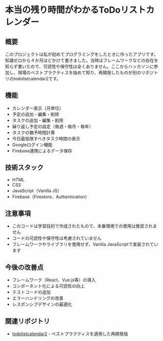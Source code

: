 # 本当の残り時間がわかるToDoリストカレンダー

## 概要
このプロジェクトは私が初めてプログラミングをしたときに作ったアプリです。知識ゼロから４か月ほどかけて書きました。当時はフレームワークなどの存在を知らず書いたので、可読性や保守性は全くありません。ここからハッカソンに参加し、現場のベストプラクティスを始めて知り、再開発したものが別のリポジトリのtodolistcalendar2です。

## 機能
- カレンダー表示（月単位）
- 予定の追加・編集・削除
- タスクの追加・編集・削除
- 繰り返し予定の設定（毎週・毎月・毎年）
- タスクの猶予時間計算
- 今日最低限すべきタスク時間の表示
- Googleログイン機能
- Firebase連携によるデータ保存

## 技術スタック
- HTML
- CSS
- JavaScript（Vanilla JS）
- Firebase（Firestore、Authentication）

## 注意事項
- このコードは学習目的で作成されたもので、本番環境での使用は推奨されません
- コードの可読性や保守性は考慮されていません
- フレームワークやライブラリを使用せず、Vanilla JavaScriptで実装されています

## 今後の改善点
- フレームワーク（React、Vue.js等）の導入
- コンポーネント化による可読性の向上
- テストコードの追加
- エラーハンドリングの改善
- レスポンシブデザインの最適化

## 関連リポジトリ
- [todolistcalendar2](https://github.com/ogihaya/todolistcalendar2) - ベストプラクティスを適用した再開発版
